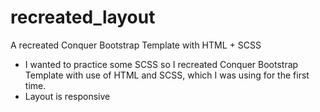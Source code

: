# recreated_layout
A recreated Conquer Bootstrap Template with HTML + SCSS

- I wanted to practice some SCSS so I recreated Conquer Bootstrap Template with use of HTML and SCSS, which I was using for the first time.
- Layout is responsive
